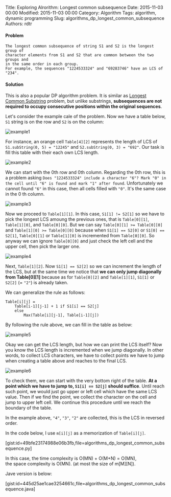 Title: Exploring Alrorithm: Longest common subsequence
Date: 2015-11-03 00:00
Modified: 2015-11-03 00:00
Category: Algorithm
Tags: algorithm, dynamic programming 
Slug: algorithms_dp_longest_common_subsequence
Authors: rdtr

#### Problem

```
The longest common subsequence of string S1 and S2 is the longest group of
character elements from S1 and S2 that are common between the two groups and
in the same order in each group.
For example, the sequences "1224533324" and "69283746" have an LCS of "234".
```

#### Solution
This is also a popular DP algorithm problem.
It is similar as [Longest Common Substring](http://blog.rdtr.net/posts/2015/11/02/algorithms_dp_longest_common_substring.html) problem, but unlike substrings, **subsequences are not required to occupy consecutive positions within the original sequences**.

Let's consider the example cale of the problem. Now we have a table below, `S1` string is on the row and `S2` is on  the column:

![example1](http://f.st-hatena.com/images/fotolife/r/rdtr/20151103/20151103225640.png?1446620237)

For instance, an orange cell `Table[4][2]` represents the length of LCS of `S1.subString(0, 5) = "12245"` and `S2.subString(0, 3) = "692"`. Our task is fill this table with their each own LCS length.

![example2](http://f.st-hatena.com/images/fotolife/r/rdtr/20151103/20151103230039.png?1446620452)

We can start with the 0th row and 0th column. Regarding the 0th row, this is a problem asking `Does "1224533324" include a character "6"? Mark "0" in the cell until "6" is found and mark "1" after found`. Unfortunately we cannot found `"6"` in this case, then all cells filled with `"0"`. It's the same case in the 0 th column.

![example3](http://f.st-hatena.com/images/fotolife/r/rdtr/20151103/20151103233524.png?1446622533)

Now we proceed to `Table[1][1]`. In this case, `S1[1] != S2[1]` so we have to pick the longest LCS amoung the previous ones, that is `Table[0][1]`, `Table[1][0]`, and `Table[0][0]`. But we can say `Table[0][1] >= Table[0][0]` and `Table[1][0] >= Table[0][0]` because when `S1[1] == S2[0]` or `S1[0] == S2[1]`, `Table[0][1]` or `Table[1][0]` is incremented from `Table[0][0]`. So anyway we can ignore `Table[0][0]` and just check the left cell and the upper cell, then pick the larger one.

![example4](http://f.st-hatena.com/images/fotolife/r/rdtr/20151103/20151103235353.png?1446623644)

Next, `Table[1][2]`. Now `S1[1] == S2[2]` so we can increment the length of the LCS, but at the same time we notice that **we can only jump diagonally from Table[0][1]** because as for `Table[0][2]` and `Table[1][1]`, `S1[1]` or `S2[2]` (= `"2"`) is already taken.

We can generalize the rule as follows:

```
Table[i][j] =
	Table[i-1][j-1] + 1 if S1[i] == S2[j]
	else
		Max(Table[i][j-1], Table[i-1][j])
```

By following the rule above, we can fill in the table as below:

![example5](http://f.st-hatena.com/images/fotolife/r/rdtr/20151104/20151104000153.png?1446624166)

Okay we can get the LCS length, but how we can print the LCS itself? Now you know the LCS length is incremented when we jump diagonally. In other words, to collect LCS characters, we have to collect points we have to jump  when creating a table above and reaches to the final LCS.

![example6](http://f.st-hatena.com/images/fotolife/r/rdtr/20151104/20151104013104.png?1446629490)

To check them, we can start with the very bottom right of the table. **At a point which we have to jump to, `S1[i] == S2[j]` should suffice**. Until reach such point, we would just go upper or left cell which have the same LCS value. Then if we find the point, we collect the character on the cell and jump to upper left cell. We continue this procedure until we reach the boundary of the table.

In the example above, `"4"`, `"3"`, `"2"` are collected, this is the LCS in reversed order.


In the code below, I use `m[i][j]` as a memorization of `Table[i][j]`.

[gist:id=49bfe23174988e06b3fb,file=algorithms_dp_longest_common_subsequence.py]

In this case, the time complexity is O(MN) + O(M+N) = O(MN),  
the space complexity is O(MN). (at most the size of m[M][N]).

Jave version is below:

[gist:id=445d25ae1cae3254661c,file=algorithms_dp_longest_common_subsequence.java]